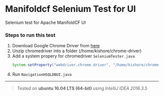 # Manifoldcf Selenium Test for UI
Selenium test for Apache ManifoldCF UI

### Steps to run this test

1. Download Google Chrome Driver from [here](https://chromedriver.storage.googleapis.com/index.html?path=2.28/)
2. Unzip chromedriver into a folder (/home/kishore/chrome-driver)
3. Add a system propery for chromedriver `SeleniumTester.java`
    ```java
    System.setProperty("webdriver.chrome.driver", "/home/kishore/chrome-driver/chromedriver");
    ```
4. Run `NavigationHSQLDBUI.java`

___

> Tested on **ubuntu 16.04 LTS (64-bit)** using _IntelliJ IDEA 2016.3.5_
